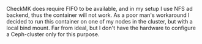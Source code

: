 CheckMK does require FIFO to be available, and in my setup I use NFS ad backend, thus the container will not work.
As a poor man's workaround I decided to run this container on one of my nodes in the cluster, but with a local bind mount.
Far from ideal, but I don't have the hardware to configure a Ceph-cluster only for this purpose.